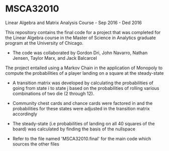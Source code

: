 # MSCA32010
Linear Algebra and Matrix Analysis Course - Sep 2016 - Ded 2016 

This repository contains the final code for a project that was completed for the Linear Algebra course in the Master of Science in Analytics
graduate program at the University of Chicago. 

- The code was collaborated by Gordon Dri, John Navarro, Nathan Jensen, Taylor Marx, and Jack Balcarcel

The project entailed using a Markov Chain in the application of Monopoly to compute the probabilities of a player landing on a square at the steady-state
- A transition matrix was developed by calculating the probabilities of going from state i to state j based on the probabilities of rolling various combinations of two die (2 through 12). 
- Community chest cards and chance cards were factored in and the probabilities for these states were adjusted in the transition matrix 
accordingly 
- The steady-state (i.e probabilities of landing on all 40 squares of the board) was calculated by finding the basis of the nullspace

- Refer to the file named 'MSCA32010.final' for the main code which sources the other files 
